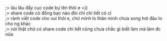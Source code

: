 ;> lâu lâu đẩy cục code bự lên thôi e =))<br>
;> share code có đồng bạc nào đòi chỉ chi tiết có cl<br>
;> rảnh viết code cho vui thôi e, chứ mình lo thân mình chưa xong hơi đâu lo cho ng khác<br>
;> nói thật chứ có share code chi tiết cũng chưa chắc gì biết làm mà làm đc nữa<br>
